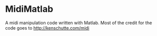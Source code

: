 # MidiMatlab
A midi manipulation code written with Matlab. Most of the credit for the code goes to http://kenschutte.com/midi
